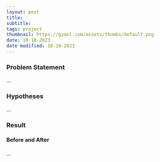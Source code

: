 ```yaml
---
layout: post
title:
subtitle:
tags: project
thumbnail: https://gyanl.com/assets/thumbs/default.png
date: 10-10-2023
date modified: 10-10-2023
---
```


### Problem Statement

…

### Hypotheses

…

### Result

#### Before and After

…
